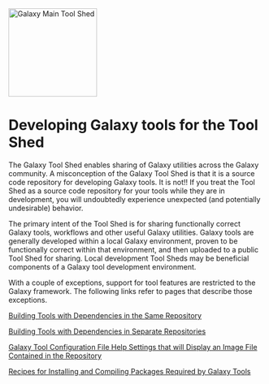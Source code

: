 <div class='center'> <a href='http://toolshed.g2.bx.psu.edu'><img src="/src/Images/Logos/ToolShed.jpg" alt="Galaxy Main Tool Shed" height="174" /></a> </div>

# Developing Galaxy tools for the Tool Shed

The Galaxy Tool Shed enables sharing of Galaxy utilities across the Galaxy community.  A misconception of the Galaxy Tool Shed is that it is a source code repository for developing Galaxy tools.  It is not!!  If you treat the Tool Shed as a source code repository for your tools while they are in development, you will undoubtedly experience unexpected  (and potentially undesirable) behavior.

The primary intent of the Tool Shed is for sharing functionally correct Galaxy tools, workflows and other useful Galaxy utilities.  Galaxy tools are generally developed within a local Galaxy environment, proven to be functionally correct within that environment, and then uploaded to a public Tool Shed for sharing.  Local development Tool Sheds may be beneficial components of a Galaxy tool development environment.

With a couple of exceptions, support for tool features are restricted to the Galaxy framework.  The following links refer to pages that describe those exceptions.

[Building Tools with Dependencies in the Same Repository](/src/ToolsWithDependenciesInSameRepository/index.md)

[Building Tools with Dependencies in Separate Repositories](/src/ToolsWithDependenciesInSeparateRepositories/index.md)

[Galaxy Tool Configuration File Help Settings that will Display an Image File Contained in the Repository](/src/DefiningImagesInToolConfigs/index.md)

[Recipes for Installing and Compiling Packages Required by Galaxy Tools](/src/ToolDependencyRecipes/index.md)
